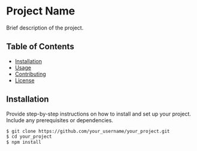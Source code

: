 # Project Name

Brief description of the project.

## Table of Contents

- [Installation](#installation)
- [Usage](#usage)
- [Contributing](#contributing)
- [License](#license)

## Installation

Provide step-by-step instructions on how to install and set up your project. Include any prerequisites or dependencies.

```bash
$ git clone https://github.com/your_username/your_project.git
$ cd your_project
$ npm install
